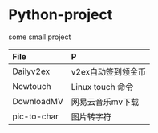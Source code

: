 # Python-project
some small project

|File       | P |
|:---------|:----------------|
|Dailyv2ex  | v2ex自动签到领金币|
|Newtouch  | Linux touch 命令|
|DownloadMV| 网易云音乐mv下载|
|pic-to-char| 图片转字符|
